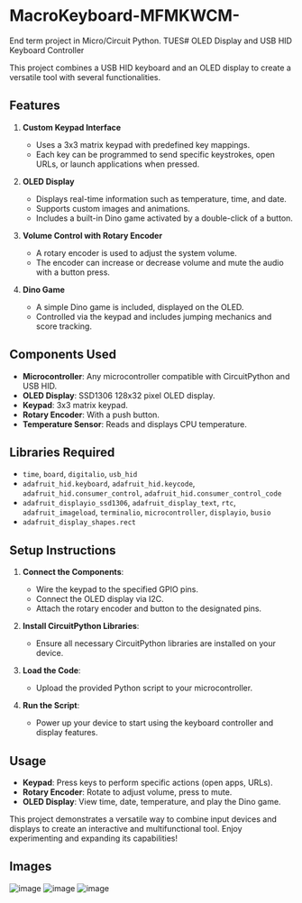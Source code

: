 # MacroKeyboard-MFMKWCM-
End term project in Micro/Circuit Python. TUES# OLED Display and USB HID Keyboard Controller

This project combines a USB HID keyboard and an OLED display to create a versatile tool with several functionalities.

## Features

1. **Custom Keypad Interface**
   - Uses a 3x3 matrix keypad with predefined key mappings.
   - Each key can be programmed to send specific keystrokes, open URLs, or launch applications when pressed.

2. **OLED Display**
   - Displays real-time information such as temperature, time, and date.
   - Supports custom images and animations.
   - Includes a built-in Dino game activated by a double-click of a button.

3. **Volume Control with Rotary Encoder**
   - A rotary encoder is used to adjust the system volume.
   - The encoder can increase or decrease volume and mute the audio with a button press.

4. **Dino Game**
   - A simple Dino game is included, displayed on the OLED.
   - Controlled via the keypad and includes jumping mechanics and score tracking.

## Components Used

- **Microcontroller**: Any microcontroller compatible with CircuitPython and USB HID.
- **OLED Display**: SSD1306 128x32 pixel OLED display.
- **Keypad**: 3x3 matrix keypad.
- **Rotary Encoder**: With a push button.
- **Temperature Sensor**: Reads and displays CPU temperature.

## Libraries Required

- `time`, `board`, `digitalio`, `usb_hid`
- `adafruit_hid.keyboard`, `adafruit_hid.keycode`, `adafruit_hid.consumer_control`, `adafruit_hid.consumer_control_code`
- `adafruit_displayio_ssd1306`, `adafruit_display_text`, `rtc`, `adafruit_imageload`, `terminalio`, `microcontroller`, `displayio`, `busio`
- `adafruit_display_shapes.rect`

## Setup Instructions

1. **Connect the Components**:
   - Wire the keypad to the specified GPIO pins.
   - Connect the OLED display via I2C.
   - Attach the rotary encoder and button to the designated pins.

2. **Install CircuitPython Libraries**:
   - Ensure all necessary CircuitPython libraries are installed on your device.

3. **Load the Code**:
   - Upload the provided Python script to your microcontroller.

4. **Run the Script**:
   - Power up your device to start using the keyboard controller and display features.

## Usage

- **Keypad**: Press keys to perform specific actions (open apps, URLs).
- **Rotary Encoder**: Rotate to adjust volume, press to mute.
- **OLED Display**: View time, date, temperature, and play the Dino game.

This project demonstrates a versatile way to combine input devices and displays to create an interactive and multifunctional tool. Enjoy experimenting and expanding its capabilities!


## Images
![image](https://github.com/user-attachments/assets/ac6ef4c2-e951-485e-95fb-2e33af029d0c)
![image](https://github.com/user-attachments/assets/6cfa5408-9d3b-4e8c-a84d-f2dd78f0c529)
![image](https://github.com/user-attachments/assets/f8262554-ed17-43fc-8ed7-3d8ea6a1f128)


